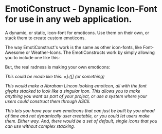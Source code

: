 EmotiConstruct - Dynamic Icon-Font for use in any web application.
===================

A dynamic, or static, icon-font for emoticons. Use them on their own, or stack them to create custom emoticons.

The way EmotiConstruct's work is the same as other icon-fonts, like Font-Awesome or Weather-Icons. The EmotiConstructs work by simply allowing you to include one like this:

<i class="ec-smile"></i>

But, the real radness is making your own emoticons:

<i class="ec-stacked"><i>
  <i class="ec-tophat"><i>
  <i class="ec-lincoln-beard"><i>
  <i class="ec-frown"><i>
  <i class="ec-square-face-base"></i>
</i>

This could be made like this:  =]:([] (or something)

This would make a Abraham Lincon looking emoticon, all with the font glyphs stacked to look like a singular icon. This allows you to make anything you want as part of your project, or use a system where your users could construct them through ASCII.

This lets you have your own emoticons that can just be built by you ahead of time and not dynamically user creatable, or you could let users make them. Either way. And, there would be a set of default, single icons that you can use without complex stacking.


